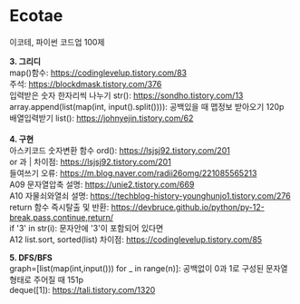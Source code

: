 # Ecotae
이코테, 파이썬 코드업 100제


**3. 그리디** <br/>
map()함수: https://codinglevelup.tistory.com/83 <br/>
주석: https://blockdmask.tistory.com/376 <br/>
입력받은 숫자 한자리씩 나누기 str(): https://sondho.tistory.com/13 <br/>
array.append(list(map(int, input().split()))): 공백있을 때 맵정보 받아오기 120p <br/>
배열입력받기 list(): https://johnyejin.tistory.com/62 <br/>
<br/>
**4. 구현** <br/>
아스키코드 숫자변환 함수 ord(): https://lsjsj92.tistory.com/201 <br/>
or 과 | 차이점: https://lsjsj92.tistory.com/201 <br/>
들여쓰기 오류: https://m.blog.naver.com/radii26omg/221085565213 <br/>
A09 문자열압축 설명: https://unie2.tistory.com/669 <br/>
A10 자물쇠와열쇠 설명: https://techblog-history-younghunjo1.tistory.com/276 <br/>
return 함수 즉시탈출 및 반환: https://devbruce.github.io/python/py-12-break,pass,continue,return/ <br/>
if '3' in str(i): 문자안에 '3'이 포함되어 있다면 <br/>
A12 list.sort, sorted(list) 차이점: https://codinglevelup.tistory.com/85 <br/>

**5. DFS/BFS** <br/>
graph=[list(map(int,input())) for _ in range(n)]: 공백없이 0과 1로 구성된 문자열 형태로 주어질 때 151p <br/>
deque([1]): https://tali.tistory.com/1320 <br/>
